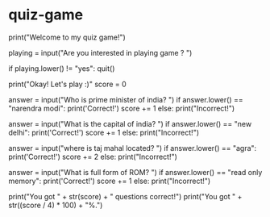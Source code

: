 # quiz-game


print("Welcome to my quiz game!")

playing = input("Are you interested in playing game ? ")

if playing.lower() != "yes":
    quit()

print("Okay! Let's play :)"
score = 0

answer = input("Who is prime minister of india? ")
if answer.lower() == "narendra modi":
    print('Correct!')
    score += 1
else:
    print("Incorrect!")

answer = input("What is the capital of india? ")
if answer.lower() == "new delhi":
    print('Correct!')
    score += 1
else:
    print("Incorrect!")

answer = input("where is taj mahal located? ")
if answer.lower() == "agra":
    print('Correct!')
    score += 2
else:
    print("Incorrect!")

answer = input("What is full form of ROM? ")
if answer.lower() == "read only memory":
    print('Correct!')
    score += 1
else:
    print("Incorrect!")

print("You got " + str(score) + " questions correct!")
print("You got " + str((score / 4) * 100) + "%.")
